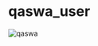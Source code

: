 # qaswa_user

![qaswa](https://user-images.githubusercontent.com/113537057/233823227-da5d8bdb-4970-4d00-892e-226a9c804d74.png)

